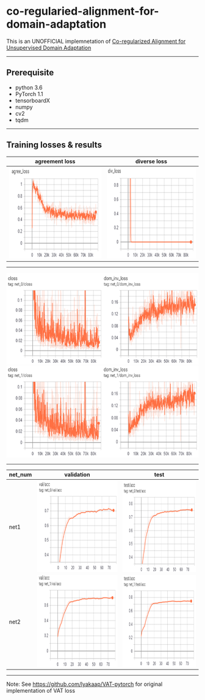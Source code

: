 co-regularied-alignment-for-domain-adaptation
===========================
This is an UNOFFICIAL implemnetation of [Co-regularized Alignment for Unsupervised Domain
Adaptation](https://arxiv.org/pdf/1811.05443.pdf)

****

## Prerequisite
* python 3.6
* PyTorch 1.1
* tensorboardX
* numpy
* cv2
* tqdm

***
## Training losses & results
|agreement loss|diverse loss|
|---|---
|<img src="./images/agree_loss.png" width="320" height="240">|<img src="./images/div_loss.png" width="320" height="240">
***

<img src="./images/loss1_1.png" width="600" height="240">
<img src="./images/loss1_2.png" width="600" height="240">

***

|net_num|validation|test|
|---|---|---
|net1|<img src="./images/val1.png" width="320" height="240">|<img src="./images/test1.png" width="320" height="240">
|net2|<img src="./images/val2.png" width="320" height="240">|<img src="./images/test2.png" width="320" height="240">

***
Note: 
See https://github.com/lyakaap/VAT-pytorch for original implementation of VAT loss
